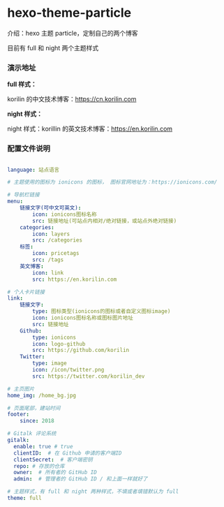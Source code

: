 # hexo-theme-particle

介绍：hexo 主题 particle，定制自己的两个博客

目前有 full 和 night 两个主题样式

### 演示地址

**full 样式：**

korilin 的中文技术博客：https://cn.korilin.com

**night 样式：**

night 样式：korillin 的英文技术博客：https://en.korilin.com

### 配置文件说明

``` yml

language: 站点语言

# 主题使用的图标为 ionicons 的图标， 图标官网地址为：https://ionicons.com/

# 导航栏链接
menu:
    链接文字(可中文可英文):
        icon: ionicons图标名称
        src: 链接地址(可站点内相对/绝对链接，或站点外绝对链接)
    categories:
        icon: layers
        src: /categories
    标签:
        icon: pricetags
        src: /tags
    英文博客:
        icon: link
        src: https://en.korilin.com

# 个人卡片链接
link:
    链接文字:
        type: 图标类型(ionicons的图标或者自定义图标image)
        icon: ionicons图标名称或图标图片地址
        src: 链接地址
    Github:
        type: ionicons
        icon: logo-github
        src: https://github.com/korilin
    Twitter:
        type: image
        icon: /icon/twitter.png
        src: https://twitter.com/korilin_dev

# 主页图片
home_img: /home_bg.jpg

# 页面尾部，建站时间
footer:
    since: 2018

# Gitalk 评论系统
gitalk:
  enable: true # true
  clientID:  # 在 Github 申请的客户端ID
  clientSecret:  # 客户端密钥
  repo: # 存放的仓库
  owner:  # 所有者的 GitHub ID
  admin:  # 管理者的 GitHub ID / 和上面一样就好了

# 主题样式，有 full 和 night 两种样式，不填或者填错默认为 full
theme: full
